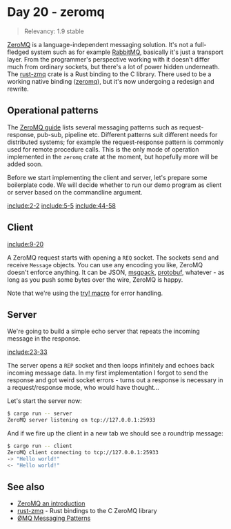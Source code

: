 # Day 20 - zeromq

> Relevancy: 1.9 stable

[ZeroMQ](http://zeromq.org/) is a language-independent messaging solution. It's not a full-fledged system such as for example [RabbitMQ](http://www.rabbitmq.com/), basically it's just a transport layer. From the programmer's perspective working with it doesn't differ much from ordinary sockets, but there's a lot of power hidden underneath. The [rust-zmq](https://github.com/erickt/rust-zmq) crate is a Rust binding to the C library. There used to be a working native binding ([zeromq](https://github.com/zeromq/zmq.rs)), but it's now undergoing a redesign and rewrite.

Operational patterns
--------------------

The [ZeroMQ guide](http://zguide.zeromq.org/page:all#Messaging-Patterns) lists several messaging patterns such as request-response, pub-sub, pipeline etc. Different patterns suit different needs for distributed systems; for example the request-response pattern is commonly used for remote procedure calls. This is the only mode of operation implemented in the `zeromq` crate at the moment, but hopefully more will be added soon.

Before we start implementing the client and server, let's prepare some boilerplate code. We will decide whether to run our demo program as client or server based on the commandline argument.

[include:2-2](../../vol1/src/bin/day20.rs)
[include:5-5](../../vol1/src/bin/day20.rs)
[include:44-58](../../vol1/src/bin/day20.rs)

Client
------

[include:9-20](../../vol1/src/bin/day20.rs)

A ZeroMQ request starts with opening a `REQ` socket. The sockets send and receive `Message` objects. You can use any encoding you like, ZeroMQ doesn't enforce anything. It can be JSON, [msgpack](https://github.com/mneumann/rust-msgpack), [protobuf](https://github.com/stepancheg/rust-protobuf), whatever - as long as you push some bytes over the wire, ZeroMQ is happy.

Note that we're using the [try! macro](http://doc.rust-lang.org/std/result/#the-try!-macro) for error handling.

Server
------

We're going to build a simple echo server that repeats the incoming message in the response.

[include:23-33](../../vol1/src/bin/day20.rs)

The server opens a `REP` socket and then loops infinitely and echoes back incoming message data. In my first implementation I forgot to send the response and got weird socket errors - turns out a response is necessary in a request/response mode, who would have thought...

Let's start the server now:

```sh
$ cargo run -- server
ZeroMQ server listening on tcp://127.0.0.1:25933
```

And if we fire up the client in a new tab we should see a roundtrip message:

```sh
$ cargo run -- client
ZeroMQ client connecting to tcp://127.0.0.1:25933
-> "Hello world!"
<- "Hello world!"
```

See also
--------

* [ZeroMQ an introduction](http://nichol.as/zeromq-an-introduction)
* [rust-zmq](https://github.com/erickt/rust-zmq) - Rust bindings to the C ZeroMQ library
* [ØMQ Messaging Patterns](http://learning-0mq-with-pyzmq.readthedocs.org/en/latest/pyzmq/patterns/patterns.html)
